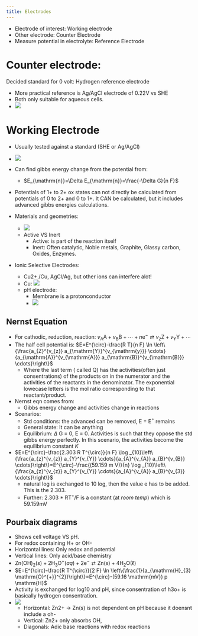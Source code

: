 ```yaml
---
title: Electrodes
---
```

- Electrode of interest: Working electrode
- Other electrode: Counter Electrode
- Measure potential in electrolyte: Reference Electrode

# Counter electrode: 
Decided standard for 0 volt: Hydrogen reference electrode
- More practical reference is Ag/AgCl electrode of 0.22V vs SHE
- Both only suitable for aqueous cells.
- ![](./static/20210205102655.png)

# Working Electrode
- Usually tested against a standard (SHE or Ag/AgCl)
- ![](./static/20210205102836.png)
- Can find gibbs energy change from the potential from:
	- $E_{\mathrm{n}}=\Delta E_{\mathrm{n}}=\frac{-\Delta G}{n F}$
- Potentials of 1+ to 2+ ox states can not directly be calculated from potentials of 0 to 2+ and 0 to 1+. It CAN be calculated, but it includes advanced gibbs energies calculations.
- Materials and geometries:
	- ![](./static/20210205111836.png)
	- Active VS Inert
		- Active: is part of the reaction itself
		- Inert: Often catalytic, Noble metals, Graphite, Glassy carbon, Oxides, Enzymes.

- Ionic Selective Electrodes:
	- Cu2+ /Cu, AgCl/Ag, but other ions can interfere alot!
	- Cu: ![](./static/20210205112921.png)
	- pH electrode:
		- Membrane is a protonconductor
		- ![](./static/20210205114105.png)
## Nernst Equation
- For cathodic, reduction, reaction: $v_{\mathrm{A}} \mathrm{A}+v_{\mathrm{B}} \mathrm{B}+\cdots+n \mathrm{e}^{-} \rightleftarrows v_{z} \mathrm{Z}+v_{\mathrm{Y}} \mathrm{Y}+\cdots$
- The half cell potential is: $E=E^{\circ}-\frac{R T}{n F} \ln \left\{\frac{a_{Z}^{v_{z}} a_{\mathrm{Y}}^{v_{\mathrm{y}}} \cdots}{a_{\mathrm{A}}^{v_{\mathrm{A}}} a_{\mathrm{B}}^{v_{\mathrm{B}}} \cdots}\right\}$
	- Where the last term ( called Q) has the activities(often just consentrations) of the products on in the numerator and the activities of the reactants in the denominator. The exponential lowecase letters is the mol ratio corresponding to that reactant/product.
- Nernst eqn comes from:
	- Gibbs energy change and activities change in reactions
- Scenarios:
	- Std conditions: the advanced can be removed, E = E$^\circ$ remains
	- General state: It can be anything
	- Equilibrium: $\Delta$ G = 0, E = 0. Activities is such that they oppose the std gibbs energy perfectly. In this scenario, the activities become the equilibrium constant $K$
- $E=E^{\circ}-\frac{2.303 R T^{\circ}}{n F} \log _{10}\left\{\frac{a_{z}^{v_{z}} a_{Y}^{v_{Y}} \cdots}{a_{A}^{v_{A}} a_{B}^{v_{B}} \cdots}\right\}=E^{\circ}-\frac{(59.159 m V)}{n} \log _{10}\left\{\frac{a_{z}^{v_{z}} a_{Y}^{v_{Y}} \cdots}{a_{A}^{v_{A}} a_{B}^{v_{3}} \cdots}\right\}$
	- natural log is exchanged to 10 log, then the value e has to be added. This is the 2.303.
	- Further: 2.303 * RT$^\circ$/F is a constant (at *room temp*) which is 59.159mV

## Pourbaix diagrams
- Shows cell voltage VS pH.
- For redox containing H+ or OH-
- Horizontal lines: Only redox and potential
- Vertical lines: Only acid/base chemistry
- $\mathrm{Zn}(\mathrm{OH})_{2}(s)+2 \mathrm{H}_{3} \mathrm{O}^{+}(a q)+2 \mathrm{e}^{-} \rightleftarrows \mathrm{Zn}(s)+4 \mathrm{H}_{2} \mathrm{O}(\ell)$
- $E=E^{\circ}-\frac{R T^{\circ}}{2 F} \ln \left\{\frac{1}{a_{\mathrm{H}_{3} \mathrm{O}^{+}}^{2}}\right\}=E^{\circ}-(59.16 \mathrm{mV}) p \mathrm{H}$
- Activity is exchanged for log10 and pH, since consentration of h3o+ is basically hydrogen consentration.
- ![](./static/20210205105048.png)
	- Horizontal: Zn2+ -> Zn(s) is not dependent on pH because it doensnt include a oh-
	- Vertical: Zn2+ only absorbs OH, 
	- Diagonals: Adic base reactions with redox reactions